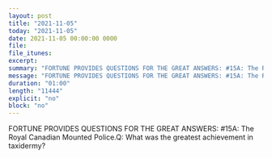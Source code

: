```yaml
---
layout: post
title: "2021-11-05"
today: "2021-11-05"
date: 2021-11-05 00:00:00 0000
file:
file_itunes:
excerpt:
summary: "FORTUNE PROVIDES QUESTIONS FOR THE GREAT ANSWERS: #15A: The Royal Canadian Mounted Police.Q: What was the greatest achievement in taxidermy?"
message: "FORTUNE PROVIDES QUESTIONS FOR THE GREAT ANSWERS: #15A: The Royal Canadian Mounted Police.Q: What was the greatest achievement in taxidermy?"
duration: "01:00"
length: "11444"
explicit: "no"
block: "no"
---
```

FORTUNE PROVIDES QUESTIONS FOR THE GREAT ANSWERS: #15A: The Royal Canadian Mounted Police.Q: What was the greatest achievement in taxidermy?

